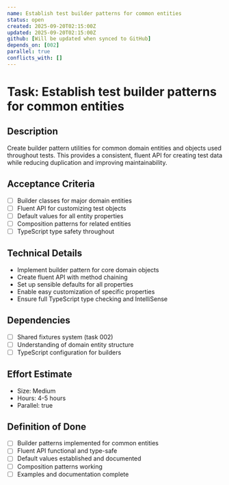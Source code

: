 ```yaml
---
name: Establish test builder patterns for common entities
status: open
created: 2025-09-20T02:15:00Z
updated: 2025-09-20T02:15:00Z
github: [Will be updated when synced to GitHub]
depends_on: [002]
parallel: true
conflicts_with: []
---
```


# Task: Establish test builder patterns for common entities

## Description

Create builder pattern utilities for common domain entities and objects used
throughout tests. This provides a consistent, fluent API for creating test data
while reducing duplication and improving maintainability.

## Acceptance Criteria

- [ ] Builder classes for major domain entities
- [ ] Fluent API for customizing test objects
- [ ] Default values for all entity properties
- [ ] Composition patterns for related entities
- [ ] TypeScript type safety throughout

## Technical Details

- Implement builder pattern for core domain objects
- Create fluent API with method chaining
- Set up sensible defaults for all properties
- Enable easy customization of specific properties
- Ensure full TypeScript type checking and IntelliSense

## Dependencies

- [ ] Shared fixtures system (task 002)
- [ ] Understanding of domain entity structure
- [ ] TypeScript configuration for builders

## Effort Estimate

- Size: Medium
- Hours: 4-5 hours
- Parallel: true

## Definition of Done

- [ ] Builder patterns implemented for common entities
- [ ] Fluent API functional and type-safe
- [ ] Default values established and documented
- [ ] Composition patterns working
- [ ] Examples and documentation complete
